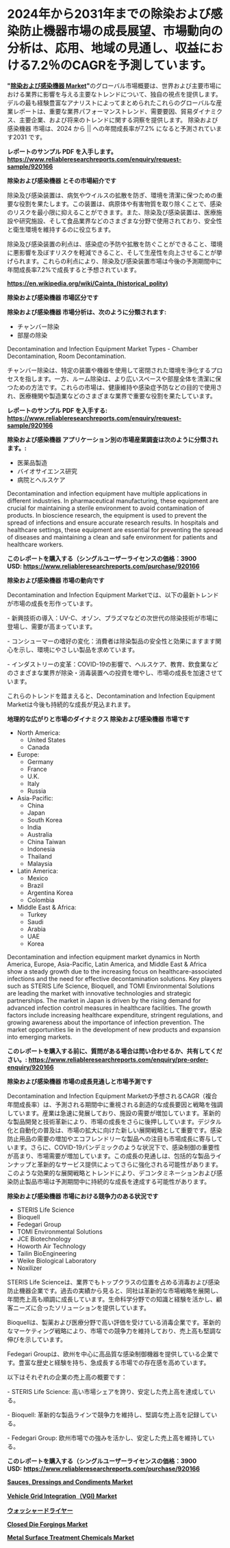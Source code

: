 <p><h1>2024年から2031年までの除染および感染防止機器市場の成長展望、市場動向の分析は、応用、地域の見通し、収益における7.2％のCAGRを予測しています。</h1></p><p><strong>"<a href="https://www.reliableresearchreports.com/decontamination-and-infection-equipment-r920166">除染および感染機器 Market</a>"</strong>のグローバル市場概要は、世界および主要市場における業界に影響を与える主要なトレンドについて、独自の視点を提供します。 デルの最も経験豊富なアナリストによってまとめられたこれらのグローバルな産業レポートは、重要な業界パフォーマンストレンド、需要要因、貿易ダイナミクス、主要企業、および将来のトレンドに関する洞察を提供します。 除染および感染機器 市場は、2024 から || への年間成長率が7.2% になると予測されています2031 です。</p>
<p><strong>レポートのサンプル PDF を入手します。</strong><strong><a href="https://www.reliableresearchreports.com/enquiry/request-sample/920166">https://www.reliableresearchreports.com/enquiry/request-sample/920166</a></strong></p>
<p><strong>除染および感染機器 とその市場紹介です</strong></p>
<p><p>除染及び感染装置は、病気やウイルスの拡散を防ぎ、環境を清潔に保つための重要な役割を果たします。この装置は、病原体や有害物質を取り除くことで、感染のリスクを最小限に抑えることができます。また、除染及び感染装置は、医療施設や研究施設、そして食品業界などのさまざまな分野で使用されており、安全性と衛生環境を維持するのに役立ちます。</p><p>除染及び感染装置の利点は、感染症の予防や拡散を防ぐことができること、環境に悪影響を及ぼすリスクを軽減できること、そして生産性を向上させることが挙げられます。これらの利点により、除染及び感染装置市場は今後の予測期間中に年間成長率7.2%で成長すると予想されています。</p><a href="https://en.wikipedia.org/wiki/Cainta_(historical_polity)"></a></p>
<p><strong><a href="https://en.wikipedia.org/wiki/Cainta_(historical_polity)">https://en.wikipedia.org/wiki/Cainta_(historical_polity)</a></strong></p>
<p><strong>除染および感染機器&nbsp;市場区分です</strong><strong></strong></p>
<p><strong>除染および感染機器 市場分析は、次のように分類されます:</strong>&nbsp;</p>
<p><ul><li>チャンバー除染</li><li>部屋の除染</li></ul></p>
<p><p>Decontamination and Infection Equipment Market Types - Chamber Decontamination, Room Decontamination.</p><p>チャンバー除染は、特定の装置や機器を使用して密閉された環境を浄化するプロセスを指します。一方、ルーム除染は、より広いスペースや部屋全体を清潔に保つための方法です。これらの市場は、健康維持や感染症予防などの目的で使用され、医療機関や製造業などのさまざまな業界で重要な役割を果たしています。</p></p>
<p><strong>レポートのサンプル PDF を入手する: <a href="https://www.reliableresearchreports.com/enquiry/request-sample/920166">https://www.reliableresearchreports.com/enquiry/request-sample/920166</a></strong></p>
<p><strong> 除染および感染機器 アプリケーション別の市場産業調査は次のように分類されます。:</strong></p>
<p><ul><li>医薬品製造</li><li>バイオサイエンス研究</li><li>病院とヘルスケア</li></ul></p>
<p><p>Decontamination and infection equipment have multiple applications in different industries. In pharmaceutical manufacturing, these equipment are crucial for maintaining a sterile environment to avoid contamination of products. In bioscience research, the equipment is used to prevent the spread of infections and ensure accurate research results. In hospitals and healthcare settings, these equipment are essential for preventing the spread of diseases and maintaining a clean and safe environment for patients and healthcare workers.</p></p>
<p><strong>このレポートを購入する（シングルユーザーライセンスの価格：3900 USD:</strong><strong>&nbsp;<a href="https://www.reliableresearchreports.com/purchase/920166">https://www.reliableresearchreports.com/purchase/920166</a></strong></p>
<p><strong>除染および感染機器 市場の動向です</strong></p>
<p><p>Decontamination and Infection Equipment Marketでは、以下の最新トレンドが市場の成長を形作っています。</p><p>- 新興技術の導入：UV-C、オゾン、プラズマなどの次世代の除染技術が市場に登場し、需要が高まっています。</p><p>- コンシューマーの嗜好の変化：消費者は除染製品の安全性と効果にますます関心を示し、環境にやさしい製品を求めています。</p><p>- インダストリーの変革：COVID-19の影響で、ヘルスケア、教育、飲食業などのさまざまな業界が除染・消毒装置への投資を増やし、市場の成長を加速させています。</p><p>これらのトレンドを踏まえると、Decontamination and Infection Equipment Marketは今後も持続的な成長が見込まれます。</p></p>
<p><strong>地理的な広がりと市場のダイナミクス 除染および感染機器 市場です</strong></p>
<p><ul>
    <li>
        North America:
        <ul>
            <li>United States</li>
            <li>Canada</li>
        </ul>
    </li>
    <li>
        Europe:
        <ul>
            <li>Germany</li>
            <li>France</li>
            <li>U.K.</li>
            <li>Italy</li>
            <li>Russia</li>
        </ul>
    </li>
    <li>
        Asia-Pacific:
        <ul>
            <li>China</li>
            <li>Japan</li>
            <li>South Korea</li>
            <li>India</li>
            <li>Australia</li>
            <li>China Taiwan</li>
            <li>Indonesia</li>
            <li>Thailand</li>
            <li>Malaysia</li>
        </ul>
    </li>
    <li>
        Latin America:
        <ul>
            <li>Mexico</li>
            <li>Brazil</li>
            <li>Argentina Korea</li>
            <li>Colombia</li>
        </ul>
    </li>
    <li>
        Middle East & Africa:
        <ul>
            <li>Turkey</li>
            <li>Saudi</li>
            <li>Arabia</li>
            <li>UAE</li>
            <li>Korea</li>
        </ul>
    </li>
    </ul></p>
<p><p>Decontamination and infection equipment market dynamics in North America, Europe, Asia-Pacific, Latin America, and Middle East & Africa show a steady growth due to the increasing focus on healthcare-associated infections and the need for effective decontamination solutions. Key players such as STERIS Life Science, Bioquell, and TOMI Environmental Solutions are leading the market with innovative technologies and strategic partnerships. The market in Japan is driven by the rising demand for advanced infection control measures in healthcare facilities. The growth factors include increasing healthcare expenditure, stringent regulations, and growing awareness about the importance of infection prevention. The market opportunities lie in the development of new products and expansion into emerging markets.</p></p>
<p><strong>このレポートを購入する前に、質問がある場合は問い合わせるか、共有してください。:&nbsp;<a href="https://www.reliableresearchreports.com/enquiry/pre-order-enquiry/920166">https://www.reliableresearchreports.com/enquiry/pre-order-enquiry/920166</a></strong></p>
<p><strong>除染および感染機器 市場の成長見通しと市場予測です</strong></p>
<p><p>Decontamination and Infection Equipment Marketの予想されるCAGR（複合年間成長率）は、予測される期間中に重視される創造的な成長要因と戦略を強調しています。産業は急速に発展しており、施設の需要が増加しています。革新的な製品開発と技術革新により、市場の成長をさらに後押ししています。デジタル化と自動化の普及は、市場の拡大に向けた新しい展開戦略として重要です。感染防止用品の需要の増加やエコフレンドリーな製品への注目も市場成長に寄与しています。さらに、COVID-19パンデミックのような状況下で、感染制御の重要性が高まり、市場需要が増加しています。この成長の見通しは、包括的な製品ラインナップと革新的なサービス提供によってさらに強化される可能性があります。このような効果的な展開戦略とトレンドにより、デコンタミネーションおよび感染防止製品市場は予測期間中に持続的な成長を達成する可能性があります。</p></p>
<p><strong>除染および感染機器 市場における競争力のある状況です</strong></p>
<p><ul><li>STERIS Life Science</li><li>Bioquell</li><li>Fedegari Group</li><li>TOMI Environmental Solutions</li><li>JCE Biotechnology</li><li>Howorth Air Technology</li><li>Tailin BioEngineering</li><li>Weike Biological Laboratory</li><li>Noxilizer</li></ul></p>
<p><p>STERIS Life Scienceは、業界でもトップクラスの位置を占める消毒および感染防止機器企業です。過去の実績から見ると、同社は革新的な市場戦略を展開し、年間売上高も順調に成長しています。生命科学分野での知識と経験を活かし、顧客ニーズに合ったソリューションを提供しています。</p><p>Bioquellは、製薬および医療分野で高い評価を受けている消毒企業です。革新的なマーケティング戦略により、市場での競争力を維持しており、売上高も堅調な伸びを示しています。</p><p>Fedegari Groupは、欧州を中心に高品質な感染制御機器を提供している企業です。豊富な歴史と経験を持ち、急成長する市場での存在感を高めています。</p><p>以下はそれぞれの企業の売上高の概要です：</p><p>- STERIS Life Science: 高い市場シェアを誇り、安定した売上高を達成している。</p><p>- Bioquell: 革新的な製品ラインで競争力を維持し、堅調な売上高を記録している。</p><p>- Fedegari Group: 欧州市場での強みを活かし、安定した売上高を維持している。</p></p>
<p><strong>このレポートを購入する（シングルユーザーライセンスの価格：3900 USD:</strong>&nbsp;<strong><a href="https://www.reliableresearchreports.com/purchase/920166">https://www.reliableresearchreports.com/purchase/920166</a></strong></p>
<p><strong><p><a href="https://issuu.com/reportprime-2/docs/sauces-dressings-and-condiments-mar_f94b3d57492b22">Sauces, Dressings and Condiments Market</a></p><p><a href="https://issuu.com/reportprime-2/docs/vehicle-grid-integrationvgi-market-_564674f2d178f1">Vehicle Grid Integration（VGI) Market</a></p><p><a href="https://medium.com/@alyle7648/%E6%AC%A1%E3%81%AE%E6%96%87%E7%AB%A0%E3%82%92%E6%97%A5%E6%9C%AC%E8%AA%9E%E3%81%AB%E7%BF%BB%E8%A8%B3%E3%81%97%E3%81%A6%E3%81%8F%E3%81%A0%E3%81%95%E3%81%84-%E3%82%B0%E3%83%AD%E3%83%BC%E3%83%90%E3%83%AB%E6%B4%97%E6%BF%AF%E4%B9%BE%E7%87%A5%E6%A9%9F%E7%94%A3%E6%A5%AD%E3%81%AE%E8%AA%BF%E6%9F%BB%E3%83%AC%E3%83%9D%E3%83%BC%E3%83%88-%E7%AB%B6%E4%BA%89%E7%8A%B6%E6%B3%81-%E5%B8%82%E5%A0%B4%E8%A6%8F%E6%A8%A1-%E5%9C%B0%E5%9F%9F%E3%81%AE%E7%8F%BE%E7%8A%B6%E3%81%8A%E3%82%88%E3%81%B3%E5%B1%95%E6%9C%9B%E4%BA%88%E6%B8%AC-2024%E5%B9%B4-2031%E5%B9%B4-8ddb533f19b0">ウォッシャードライヤー</a></p><p><a href="https://github.com/globismark/Market-Research-Report-List-5/blob/main/closed-die-forgings-market.md">Closed Die Forgings Market</a></p><p><a href="https://github.com/prosalinda88/Market-Research-Report-List-6/blob/main/metal-surface-treatment-chemicals-market.md">Metal Surface Treatment Chemicals Market</a></p></strong></p>